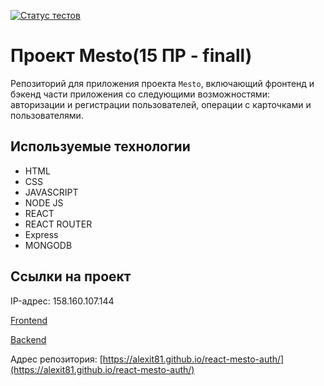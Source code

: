 [![Статус тестов](../../actions/workflows/tests.yml/badge.svg)](../../actions/workflows/tests.yml)

# Проект Mesto(15 ПР - finall)
Репозиторий для приложения проекта `Mesto`, включающий фронтенд и бэкенд части приложения со следующими возможностями: авторизации и регистрации пользователей, операции с карточками и пользователями.

## Используемые технологии
* HTML
* CSS
* JAVASCRIPT
* NODE JS
* REACT
* REACT ROUTER
* Express
* MONGODB

## Ссылки на проект

IP-адрес: 158.160.107.144

[Frontend](https://front.alexit81.nomoredomainsicu.ru)

[Backend](https://api.front.alexit81.nomoredomainsicu.ru)

Адрес репозитория: [https://alexit81.github.io/react-mesto-auth/](https://alexit81.github.io/react-mesto-auth/)

